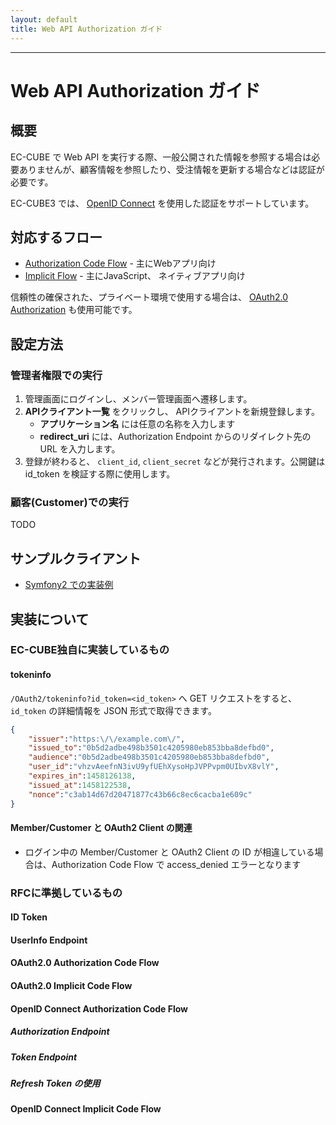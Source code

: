 ```yaml
---
layout: default
title: Web API Authorization ガイド
---
```


---

# Web API Authorization ガイド

## 概要

EC-CUBE で Web API を実行する際、一般公開された情報を参照する場合は必要ありませんが、顧客情報を参照したり、受注情報を更新する場合などは認証が必要です。

EC-CUBE3 では、 [OpenID Connect](http://openid-foundation-japan.github.io/openid-connect-core-1_0.ja.html) を使用した認証をサポートしています。

## 対応するフロー

- [Authorization Code Flow](http://openid-foundation-japan.github.io/openid-connect-core-1_0.ja.html#CodeFlowAuth) - 主にWebアプリ向け
- [Implicit Flow](http://openid-foundation-japan.github.io/openid-connect-core-1_0.ja.html#ImplicitFlowAuth) - 主にJavaScript、 ネイティブアプリ向け

信頼性の確保された、プライベート環境で使用する場合は、 [OAuth2.0 Authorization](http://openid-foundation-japan.github.io/rfc6749.ja.html) も使用可能です。

## 設定方法

### 管理者権限での実行

1. 管理画面にログインし、メンバー管理画面へ遷移します。
2. **APIクライアント一覧** をクリックし、 APIクライアントを新規登録します。
    - **アプリケーション名** には任意の名称を入力します
    - **redirect_uri** には、Authorization Endpoint からのリダイレクト先の URL を入力します。
3. 登録が終わると、 `client_id`, `client_secret` などが発行されます。公開鍵は id_token を検証する際に使用します。

### 顧客(Customer)での実行

TODO

## サンプルクライアント

- [Symfony2 での実装例](https://github.com/nanasess/eccube3-oauth2-client)

## 実装について

### EC-CUBE独自に実装しているもの

#### tokeninfo

`/OAuth2/tokeninfo?id_token=<id_token>` へ GET リクエストをすると、 `id_token` の詳細情報を JSON 形式で取得できます。

```json
{
    "issuer":"https:\/\/example.com\/",
    "issued_to":"0b5d2adbe498b3501c4205980eb853bba8defbd0",
    "audience":"0b5d2adbe498b3501c4205980eb853bba8defbd0",
    "user_id":"vhzvAeefnN3ivU9yfUEhXysoHpJVPPvpm0UIbvX8vlY",
    "expires_in":1458126138,
    "issued_at":1458122538,
    "nonce":"c3ab14d67d20471877c43b66c8ec6cacba1e609c"
}
```

#### Member/Customer と OAuth2 Client の関連

- ログイン中の Member/Customer と OAuth2 Client の ID が相違している場合は、Authorization Code Flow で access_denied エラーとなります

### RFCに準拠しているもの

#### ID Token

#### UserInfo Endpoint

#### OAuth2.0 Authorization Code Flow

#### OAuth2.0 Implicit Code Flow

#### OpenID Connect Authorization Code Flow

##### Authorization Endpoint
##### Token Endpoint
##### Refresh Token の使用

#### OpenID Connect Implicit Code Flow
